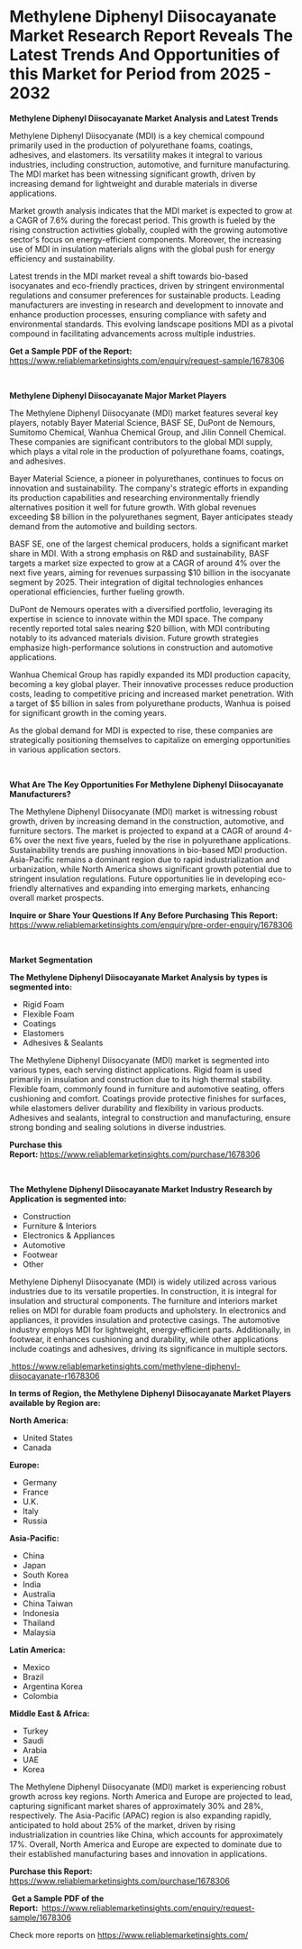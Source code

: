 <p><h1>Methylene Diphenyl Diisocayanate Market Research Report Reveals The Latest Trends And Opportunities of this Market for Period from 2025 - 2032</h1></p><p><strong>Methylene Diphenyl Diisocayanate Market Analysis and Latest Trends</strong></p>
<p><p>Methylene Diphenyl Diisocyanate (MDI) is a key chemical compound primarily used in the production of polyurethane foams, coatings, adhesives, and elastomers. Its versatility makes it integral to various industries, including construction, automotive, and furniture manufacturing. The MDI market has been witnessing significant growth, driven by increasing demand for lightweight and durable materials in diverse applications.</p><p>Market growth analysis indicates that the MDI market is expected to grow at a CAGR of 7.6% during the forecast period. This growth is fueled by the rising construction activities globally, coupled with the growing automotive sector's focus on energy-efficient components. Moreover, the increasing use of MDI in insulation materials aligns with the global push for energy efficiency and sustainability. </p><p>Latest trends in the MDI market reveal a shift towards bio-based isocyanates and eco-friendly practices, driven by stringent environmental regulations and consumer preferences for sustainable products. Leading manufacturers are investing in research and development to innovate and enhance production processes, ensuring compliance with safety and environmental standards. This evolving landscape positions MDI as a pivotal compound in facilitating advancements across multiple industries.</p></p>
<p><strong>Get a Sample PDF of the Report:&nbsp;</strong> <a href="https://www.reliablemarketinsights.com/enquiry/request-sample/1678306?utm_campaign=1950&utm_medium=2&utm_source=Github&utm_content=ia&utm_term=25032025&utm_id=methylene-diphenyl-diisocayanate">https://www.reliablemarketinsights.com/enquiry/request-sample/1678306</a></p>
<p>&nbsp;</p>
<p><strong>Methylene Diphenyl Diisocayanate Major Market Players</strong></p>
<p><p>The Methylene Diphenyl Diisocyanate (MDI) market features several key players, notably Bayer Material Science, BASF SE, DuPont de Nemours, Sumitomo Chemical, Wanhua Chemical Group, and Jilin Connell Chemical. These companies are significant contributors to the global MDI supply, which plays a vital role in the production of polyurethane foams, coatings, and adhesives.</p><p>Bayer Material Science, a pioneer in polyurethanes, continues to focus on innovation and sustainability. The company's strategic efforts in expanding its production capabilities and researching environmentally friendly alternatives position it well for future growth. With global revenues exceeding $8 billion in the polyurethanes segment, Bayer anticipates steady demand from the automotive and building sectors.</p><p>BASF SE, one of the largest chemical producers, holds a significant market share in MDI. With a strong emphasis on R&D and sustainability, BASF targets a market size expected to grow at a CAGR of around 4% over the next five years, aiming for revenues surpassing $10 billion in the isocyanate segment by 2025. Their integration of digital technologies enhances operational efficiencies, further fueling growth.</p><p>DuPont de Nemours operates with a diversified portfolio, leveraging its expertise in science to innovate within the MDI space. The company recently reported total sales nearing $20 billion, with MDI contributing notably to its advanced materials division. Future growth strategies emphasize high-performance solutions in construction and automotive applications.</p><p>Wanhua Chemical Group has rapidly expanded its MDI production capacity, becoming a key global player. Their innovative processes reduce production costs, leading to competitive pricing and increased market penetration. With a target of $5 billion in sales from polyurethane products, Wanhua is poised for significant growth in the coming years. </p><p>As the global demand for MDI is expected to rise, these companies are strategically positioning themselves to capitalize on emerging opportunities in various application sectors.</p></p>
<p>&nbsp;</p>
<p><strong>What Are The Key Opportunities For Methylene Diphenyl Diisocayanate Manufacturers?</strong></p>
<p><p>The Methylene Diphenyl Diisocyanate (MDI) market is witnessing robust growth, driven by increasing demand in the construction, automotive, and furniture sectors. The market is projected to expand at a CAGR of around 4-6% over the next five years, fueled by the rise in polyurethane applications. Sustainability trends are pushing innovations in bio-based MDI production. Asia-Pacific remains a dominant region due to rapid industrialization and urbanization, while North America shows significant growth potential due to stringent insulation regulations. Future opportunities lie in developing eco-friendly alternatives and expanding into emerging markets, enhancing overall market prospects.</p></p>
<p><strong>Inquire or Share Your Questions If Any Before Purchasing This Report:</strong> <a href="https://www.reliablemarketinsights.com/enquiry/pre-order-enquiry/1678306?utm_campaign=1950&utm_medium=2&utm_source=Github&utm_content=ia&utm_term=25032025&utm_id=methylene-diphenyl-diisocayanate">https://www.reliablemarketinsights.com/enquiry/pre-order-enquiry/1678306</a></p>
<p>&nbsp;</p>
<p><strong>Market Segmentation</strong></p>
<p><strong>The Methylene Diphenyl Diisocayanate Market Analysis by types is segmented into:</strong></p>
<p><ul><li>Rigid Foam</li><li>Flexible Foam</li><li>Coatings</li><li>Elastomers</li><li>Adhesives & Sealants</li></ul></p>
<p><p>The Methylene Diphenyl Diisocyanate (MDI) market is segmented into various types, each serving distinct applications. Rigid foam is used primarily in insulation and construction due to its high thermal stability. Flexible foam, commonly found in furniture and automotive seating, offers cushioning and comfort. Coatings provide protective finishes for surfaces, while elastomers deliver durability and flexibility in various products. Adhesives and sealants, integral to construction and manufacturing, ensure strong bonding and sealing solutions in diverse industries.</p></p>
<p><strong>Purchase this Report:&nbsp;</strong><a href="https://www.reliablemarketinsights.com/purchase/1678306?utm_campaign=1950&utm_medium=2&utm_source=Github&utm_content=ia&utm_term=25032025&utm_id=methylene-diphenyl-diisocayanate">https://www.reliablemarketinsights.com/purchase/1678306</a></p>
<p>&nbsp;</p>
<p><strong>The Methylene Diphenyl Diisocayanate Market Industry Research by Application is segmented into:</strong></p>
<p><ul><li>Construction</li><li>Furniture & Interiors</li><li>Electronics & Appliances</li><li>Automotive</li><li>Footwear</li><li>Other</li></ul></p>
<p><p>Methylene Diphenyl Diisocyanate (MDI) is widely utilized across various industries due to its versatile properties. In construction, it is integral for insulation and structural components. The furniture and interiors market relies on MDI for durable foam products and upholstery. In electronics and appliances, it provides insulation and protective casings. The automotive industry employs MDI for lightweight, energy-efficient parts. Additionally, in footwear, it enhances cushioning and durability, while other applications include coatings and adhesives, driving its significance in multiple sectors.</p></p>
<p><a href="https://www.reliablemarketinsights.com/methylene-diphenyl-diisocayanate-r1678306?utm_campaign=1950&utm_medium=2&utm_source=Github&utm_content=ia&utm_term=25032025&utm_id=methylene-diphenyl-diisocayanate">&nbsp;https://www.reliablemarketinsights.com/methylene-diphenyl-diisocayanate-r1678306</a></p>
<p><strong>In terms of Region, the Methylene Diphenyl Diisocayanate Market Players available by Region are:</strong></p>
<p>
    <p> <strong> North America: </strong>
        <ul>
            <li>United States</li>
            <li>Canada</li>
        </ul>
        </p> 
    <p> <strong> Europe: </strong>
        <ul>
            <li>Germany</li>
            <li>France</li>
            <li>U.K.</li>
            <li>Italy</li>
            <li>Russia</li>
        </ul>
        </p> 
    <p> <strong> Asia-Pacific: </strong>
        <ul>
            <li>China</li>
            <li>Japan</li>
            <li>South Korea</li>
            <li>India</li>
            <li>Australia</li>
            <li>China Taiwan</li>
            <li>Indonesia</li>
            <li>Thailand</li>
            <li>Malaysia</li>
        </ul>
        </p> 
    <p> <strong> Latin America: </strong>
        <ul>
            <li>Mexico</li>
            <li>Brazil</li>
            <li>Argentina Korea</li>
            <li>Colombia</li>
        </ul>
        </p> 
    <p> <strong> Middle East & Africa: </strong>
        <ul>
            <li>Turkey</li>
            <li>Saudi</li>
            <li>Arabia</li>
            <li>UAE</li>
            <li>Korea</li>
        </ul>
    </p>
    </p>
<p><p>The Methylene Diphenyl Diisocyanate (MDI) market is experiencing robust growth across key regions. North America and Europe are projected to lead, capturing significant market shares of approximately 30% and 28%, respectively. The Asia-Pacific (APAC) region is also expanding rapidly, anticipated to hold about 25% of the market, driven by rising industrialization in countries like China, which accounts for approximately 17%. Overall, North America and Europe are expected to dominate due to their established manufacturing bases and innovation in applications.</p></p>
<p><strong>Purchase this Report: </strong><a href="https://www.reliablemarketinsights.com/purchase/1678306?utm_campaign=1950&utm_medium=2&utm_source=Github&utm_content=ia&utm_term=25032025&utm_id=methylene-diphenyl-diisocayanate">https://www.reliablemarketinsights.com/purchase/1678306</a></p>
<p>&nbsp;<strong>Get a Sample PDF of the Report:&nbsp;&nbsp;</strong><a href="https://www.reliablemarketinsights.com/enquiry/request-sample/1678306?utm_campaign=1950&utm_medium=2&utm_source=Github&utm_content=ia&utm_term=25032025&utm_id=methylene-diphenyl-diisocayanate">https://www.reliablemarketinsights.com/enquiry/request-sample/1678306</a></p>
<p><strong></strong></p>
<p>Check more reports on <a href="https://www.reliablemarketinsights.com/?utm_campaign=1950&utm_medium=2&utm_source=Github&utm_content=ia&utm_term=25032025&utm_id=methylene-diphenyl-diisocayanate">https://www.reliablemarketinsights.com/</a></p>